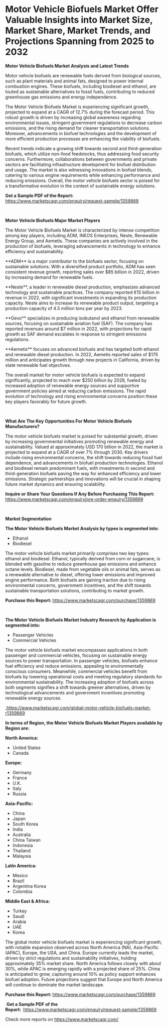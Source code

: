 <p><h1>Motor Vehicle Biofuels Market Offer Valuable Insights into Market Size, Market Share, Market Trends, and Projections Spanning from 2025 to 2032</h1></p><p><strong>Motor Vehicle Biofuels Market Analysis and Latest Trends</strong></p>
<p><p>Motor vehicle biofuels are renewable fuels derived from biological sources, such as plant materials and animal fats, designed to power internal combustion engines. These biofuels, including biodiesel and ethanol, are touted as sustainable alternatives to fossil fuels, contributing to reduced greenhouse gas emissions and energy independence.</p><p>The Motor Vehicle Biofuels Market is experiencing significant growth, projected to expand at a CAGR of 12.7% during the forecast period. This robust growth is driven by increasing global awareness regarding environmental issues, stringent government regulations to decrease carbon emissions, and the rising demand for cleaner transportation solutions. Moreover, advancements in biofuel technologies and the development of more efficient production processes are enhancing the viability of biofuels.</p><p>Recent trends indicate a growing shift towards second and third-generation biofuels, which utilize non-food feedstocks, thus addressing food security concerns. Furthermore, collaborations between governments and private sectors are facilitating infrastructure development for biofuel distribution and usage. The market is also witnessing innovations in biofuel blends, catering to various engine requirements while enhancing performance and reducing emissions. Overall, the motor vehicle biofuels sector is poised for a transformative evolution in the context of sustainable energy solutions.</p></p>
<p><strong>Get a Sample PDF of the Report:&nbsp;</strong> <a href="https://www.marketscagr.com/enquiry/request-sample/1359869?utm_campaign=2648&utm_medium=2&utm_source=Github&utm_content=ia&utm_term=22032025&utm_id=motor-vehicle-biofuels">https://www.marketscagr.com/enquiry/request-sample/1359869</a></p>
<p>&nbsp;</p>
<p><strong>Motor Vehicle Biofuels Major Market Players</strong></p>
<p><p>The Motor Vehicle Biofuels Market is characterized by intense competition among key players, including ADM, INEOS Enterprises, Neste, Renewable Energy Group, and Aemetis. These companies are actively involved in the production of biofuels, leveraging advancements in technology to enhance efficiency and sustainability.</p><p>**ADM** is a major contributor to the biofuels sector, focusing on sustainable solutions. With a diversified product portfolio, ADM has seen consistent revenue growth, reporting sales over $85 billion in 2022, driven by increasing demand for renewable fuels.</p><p>**Neste**, a leader in renewable diesel production, emphasizes advanced technology and sustainable practices. The company reported €15 billion in revenue in 2022, with significant investments in expanding its production capacity. Neste aims to increase its renewable product output, targeting a production capacity of 4.5 million tons per year by 2023.</p><p>**Gevo** specializes in producing isobutanol and ethanol from renewable sources, focusing on sustainable aviation fuel (SAF). The company has reported revenues around $7 million in 2022, with projections for rapid growth as SAF demand escalates in response to stringent emissions regulations.</p><p>**Aemetis** focuses on advanced biofuels and has targeted both ethanol and renewable diesel production. In 2022, Aemetis reported sales of $175 million and anticipates growth through new projects in California, driven by state renewable fuel objectives.</p><p>The overall market for motor vehicle biofuels is expected to expand significantly, projected to reach over $250 billion by 2028, fueled by increased adoption of renewable energy sources and supportive government policies aimed at reducing carbon emissions. The rapid evolution of technology and rising environmental concerns position these key players favorably for future growth.</p></p>
<p>&nbsp;</p>
<p><strong>What Are The Key Opportunities For Motor Vehicle Biofuels Manufacturers?</strong></p>
<p><p>The motor vehicle biofuels market is poised for substantial growth, driven by increasing governmental initiatives promoting renewable energy and sustainability. Valued at approximately USD 170 billion in 2022, the market is projected to expand at a CAGR of over 7% through 2030. Key drivers include rising environmental concerns, the shift towards reducing fossil fuel dependence, and advancements in biofuel production technologies. Ethanol and biodiesel remain predominant fuels, with investments in second and third-generation biofuels paving the way for enhanced efficiency and lower emissions. Strategic partnerships and innovations will be crucial in shaping future market dynamics and ensuring scalability.</p></p>
<p><strong>Inquire or Share Your Questions If Any Before Purchasing This Report:</strong> <a href="https://www.marketscagr.com/enquiry/pre-order-enquiry/1359869?utm_campaign=2648&utm_medium=2&utm_source=Github&utm_content=ia&utm_term=22032025&utm_id=motor-vehicle-biofuels">https://www.marketscagr.com/enquiry/pre-order-enquiry/1359869</a></p>
<p>&nbsp;</p>
<p><strong>Market Segmentation</strong></p>
<p><strong>The Motor Vehicle Biofuels Market Analysis by types is segmented into:</strong></p>
<p><ul><li>Ethanol</li><li>Biodiesel</li></ul></p>
<p><p>The motor vehicle biofuels market primarily comprises two key types: ethanol and biodiesel. Ethanol, typically derived from corn or sugarcane, is blended with gasoline to reduce greenhouse gas emissions and enhance octane levels. Biodiesel, made from vegetable oils or animal fats, serves as a renewable alternative to diesel, offering lower emissions and improved engine performance. Both biofuels are gaining traction due to rising environmental concerns, government incentives, and the shift towards sustainable transportation solutions, contributing to market growth.</p></p>
<p><strong>Purchase this Report:&nbsp;</strong><a href="https://www.marketscagr.com/purchase/1359869?utm_campaign=2648&utm_medium=2&utm_source=Github&utm_content=ia&utm_term=22032025&utm_id=motor-vehicle-biofuels">https://www.marketscagr.com/purchase/1359869</a></p>
<p>&nbsp;</p>
<p><strong>The Motor Vehicle Biofuels Market Industry Research by Application is segmented into:</strong></p>
<p><ul><li>Passenger Vehicles</li><li>Commercial Vehicles</li></ul></p>
<p><p>The motor vehicle biofuels market encompasses applications in both passenger and commercial vehicles, focusing on sustainable energy sources to power transportation. In passenger vehicles, biofuels enhance fuel efficiency and reduce emissions, appealing to environmentally conscious consumers. Meanwhile, commercial vehicles benefit from biofuels by lowering operational costs and meeting regulatory standards for environmental sustainability. The increasing adoption of biofuels across both segments signifies a shift towards greener alternatives, driven by technological advancements and government incentives promoting renewable energy sources.</p></p>
<p><a href="https://www.marketscagr.com/global-motor-vehicle-biofuels-market-r1359869?utm_campaign=2648&utm_medium=2&utm_source=Github&utm_content=ia&utm_term=22032025&utm_id=motor-vehicle-biofuels">&nbsp;https://www.marketscagr.com/global-motor-vehicle-biofuels-market-r1359869</a></p>
<p><strong>In terms of Region, the Motor Vehicle Biofuels Market Players available by Region are:</strong></p>
<p>
    <p> <strong> North America: </strong>
        <ul>
            <li>United States</li>
            <li>Canada</li>
        </ul>
        </p> 
    <p> <strong> Europe: </strong>
        <ul>
            <li>Germany</li>
            <li>France</li>
            <li>U.K.</li>
            <li>Italy</li>
            <li>Russia</li>
        </ul>
        </p> 
    <p> <strong> Asia-Pacific: </strong>
        <ul>
            <li>China</li>
            <li>Japan</li>
            <li>South Korea</li>
            <li>India</li>
            <li>Australia</li>
            <li>China Taiwan</li>
            <li>Indonesia</li>
            <li>Thailand</li>
            <li>Malaysia</li>
        </ul>
        </p> 
    <p> <strong> Latin America: </strong>
        <ul>
            <li>Mexico</li>
            <li>Brazil</li>
            <li>Argentina Korea</li>
            <li>Colombia</li>
        </ul>
        </p> 
    <p> <strong> Middle East & Africa: </strong>
        <ul>
            <li>Turkey</li>
            <li>Saudi</li>
            <li>Arabia</li>
            <li>UAE</li>
            <li>Korea</li>
        </ul>
    </p>
    </p>
<p><p>The global motor vehicle biofuels market is experiencing significant growth, with notable expansion observed across North America (NA), Asia-Pacific (APAC), Europe, the USA, and China. Europe currently leads the market, driven by strict regulations and sustainability initiatives, holding approximately 35% market share. North America follows closely with about 30%, while APAC is emerging rapidly with a projected share of 25%. China is anticipated to grow, capturing around 10% as policy support enhances biofuel adoption. Future projections suggest that Europe and North America will continue to dominate the market landscape.</p></p>
<p><strong>Purchase this Report: </strong><a href="https://www.marketscagr.com/purchase/1359869?utm_campaign=2648&utm_medium=2&utm_source=Github&utm_content=ia&utm_term=22032025&utm_id=motor-vehicle-biofuels">https://www.marketscagr.com/purchase/1359869</a></p>
<p>&nbsp;<strong>Get a Sample PDF of the Report:&nbsp;&nbsp;</strong><a href="https://www.marketscagr.com/enquiry/request-sample/1359869?utm_campaign=2648&utm_medium=2&utm_source=Github&utm_content=ia&utm_term=22032025&utm_id=motor-vehicle-biofuels">https://www.marketscagr.com/enquiry/request-sample/1359869</a></p>
<p><strong></strong></p>
<p>Check more reports on <a href="https://www.marketscagr.com/?utm_campaign=2648&utm_medium=2&utm_source=Github&utm_content=ia&utm_term=22032025&utm_id=motor-vehicle-biofuels">https://www.marketscagr.com/</a></p>